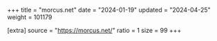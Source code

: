 +++
title = "morcus.net"
date = "2024-01-19"
updated = "2024-04-25"
weight = 101179

[extra]
source = "https://morcus.net/"
ratio = 1
size = 99
+++
